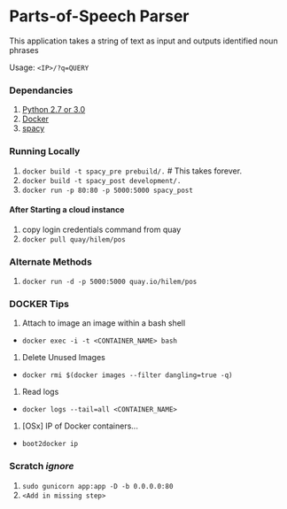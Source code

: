 # Parts-of-Speech Parser

This application takes a string of text as input and outputs identified noun phrases

Usage: `<IP>/?q=QUERY`


### Dependancies

1. [Python 2.7 or 3.0](https://www.python.org/downloads/)
1. [Docker](http://docs.docker.com/mac/step_one/)
1. [spacy](https://honnibal.github.io/spaCy/quickstart.html#install)


### Running Locally

1. `docker build -t spacy_pre prebuild/.`  # This takes forever.
1. `docker build -t spacy_post development/.`
1. `docker run -p 80:80 -p 5000:5000 spacy_post`


#### After Starting a cloud instance
1. copy login credentials command from quay
1. `docker pull quay/hilem/pos`

### Alternate Methods
1. `docker run -d -p 5000:5000 quay.io/hilem/pos`


### DOCKER Tips
1. Attach to image an image within a bash shell
- `docker exec -i -t <CONTAINER_NAME> bash`
1. Delete Unused Images
- `docker rmi $(docker images --filter dangling=true -q)`
1. Read logs
- `docker logs --tail=all <CONTAINER_NAME>`
1. [OSx] IP of Docker containers...
- `boot2docker ip`

### Scratch *ignore*
1. `sudo gunicorn app:app -D -b 0.0.0.0:80`
1. `<Add in missing step>`
